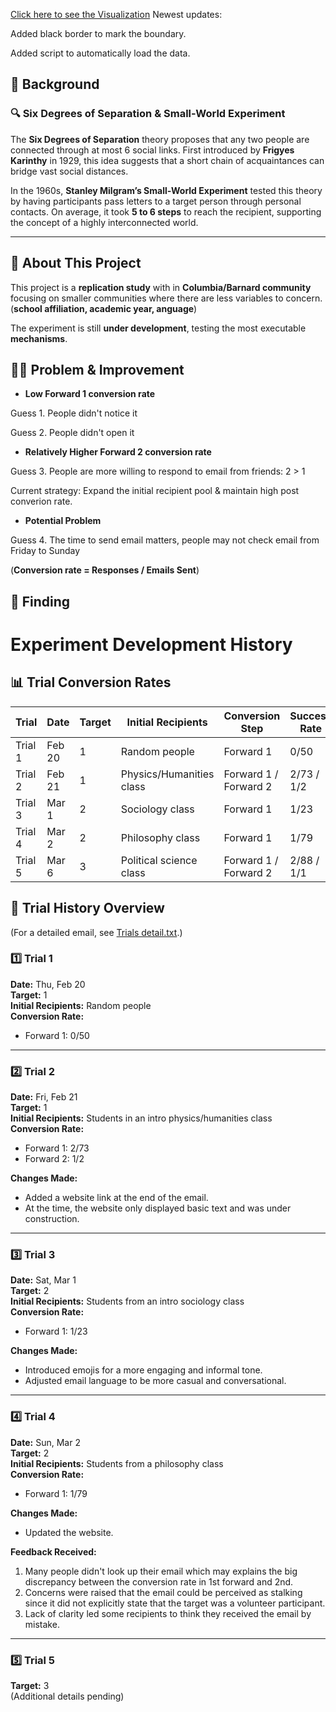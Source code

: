 [Click here to see the Visualization](https://c171017.github.io/Social-Network-Columbia-Barnard/)
Newest updates:

Added black border to mark the boundary.

Added script to automatically load the data.

## 📖 Background  

### 🔍 Six Degrees of Separation & Small-World Experiment  
The **Six Degrees of Separation** theory proposes that any two people are connected through at most 6 social links. First introduced by **Frigyes Karinthy** in 1929, this idea suggests that a short chain of acquaintances can bridge vast social distances.  

In the 1960s, **Stanley Milgram’s Small-World Experiment** tested this theory by having participants pass letters to a target person through personal contacts. On average, it took **5 to 6 steps** to reach the recipient, supporting the concept of a highly interconnected world.  

---

## 🔗 About This Project  

This project is a **replication study** with in **Columbia/Barnard community** focusing on smaller communities where there are less variables to concern. (**school affiliation, academic year, anguage**)  

The experiment is still **under development**, testing the most executable **mechanisms**.

## 🕵️‍♀️ Problem & Improvement

* **Low Forward 1 conversion rate**  

Guess 1. People didn't notice it

Guess 2. People didn't open it

* **Relatively Higher Forward 2 conversion rate**

Guess 3. People are more willing to respond to email from friends: 2 > 1

Current strategy: Expand the initial recipient pool & maintain high post converion rate.

* **Potential Problem**

Guess 4. The time to send email matters, people may not check email from Friday to Sunday

(**Conversion rate = Responses / Emails Sent**)  

## 🌚 Finding

# Experiment Development History

## 📊 Trial Conversion Rates  

| Trial  | Date  | Target | Initial Recipients         | Conversion Step          | Success Rate  |
|--------|-------|--------|---------------------------|--------------------------|--------------|
| Trial 1 | Feb 20  | 1  | Random people              | Forward 1                | 0/50         |
| Trial 2 | Feb 21  | 1  | Physics/Humanities class   | Forward 1 / Forward 2    | 2/73 / 1/2   |
| Trial 3 | Mar 1   | 2  | Sociology class           | Forward 1                | 1/23         |
| Trial 4 | Mar 2   | 2  | Philosophy class          | Forward 1                | 1/79         |
| Trial 5 | Mar 6   | 3  | Political science class   | Forward 1 / Forward 2    | 2/88 / 1/1   |

## 📝 Trial History Overview

(For a detailed email, see [Trials detail.txt](https://github.com/C171017/Social-Network-Columbia-Barnard-/blob/main/Trials%20detail.txt).)

### 1️⃣ Trial 1
**Date:** Thu, Feb 20  
**Target:** 1  
**Initial Recipients:** Random people  
**Conversion Rate:**  
- Forward 1: 0/50  

---

### 2️⃣ Trial 2
**Date:** Fri, Feb 21  
**Target:** 1  
**Initial Recipients:** Students in an intro physics/humanities class  
**Conversion Rate:**  
- Forward 1: 2/73  
- Forward 2: 1/2  

**Changes Made:**  
- Added a website link at the end of the email.  
- At the time, the website only displayed basic text and was under construction.

---

### 3️⃣ Trial 3
**Date:** Sat, Mar 1  
**Target:** 2  
**Initial Recipients:** Students from an intro sociology class  
**Conversion Rate:**  
- Forward 1: 1/23  

**Changes Made:**  
- Introduced emojis for a more engaging and informal tone.  
- Adjusted email language to be more casual and conversational.

---

### 4️⃣ Trial 4
**Date:** Sun, Mar 2  
**Target:** 2  
**Initial Recipients:** Students from a philosophy class  
**Conversion Rate:**  
- Forward 1: 1/79  

**Changes Made:**  
- Updated the website.  

**Feedback Received:**  
1. Many people didn't look up their email which may explains the big discrepancy between the conversion rate in 1st forward and 2nd.  
2. Concerns were raised that the email could be perceived as stalking since it did not explicitly state that the target was a volunteer participant.  
3. Lack of clarity led some recipients to think they received the email by mistake.

---

### 5️⃣ Trial 5
**Target:** 3  
(Additional details pending)
